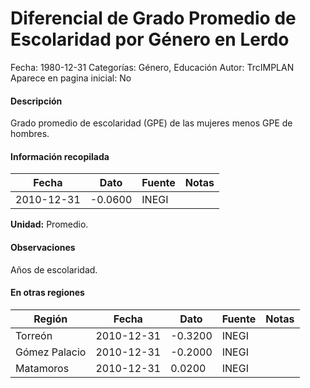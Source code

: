 Diferencial de Grado Promedio de Escolaridad por Género en Lerdo
=====

Fecha: 1980-12-31
Categorías: Género, Educación
Autor: TrcIMPLAN
Aparece en pagina inicial: No

#### Descripción

Grado promedio de escolaridad (GPE) de las mujeres menos GPE de hombres.

#### Información recopilada

<table class="table table-hover table-bordered matriz">
<thead>
<tr>
<th>Fecha</th>
<th>Dato</th>
<th>Fuente</th>
<th>Notas</th>
</tr>
</thead>
<tbody>
<tr>
<td>2010-12-31</td>
<td class="derecha">-0.0600</td>
<td>INEGI</td>
<td></td>
</tr>
</tbody>
</table>

<b>Unidad:</b> Promedio.

#### Observaciones

Años de escolaridad.


#### En otras regiones

<table class="table table-hover table-bordered matriz">
<thead>
<tr>
<th>Región</th>
<th>Fecha</th>
<th>Dato</th>
<th>Fuente</th>
<th>Notas</th>
</tr>
</thead>
<tbody>
<tr>
<td>Torreón</td>
<td>2010-12-31</td>
<td class="derecha">-0.3200</td>
<td>INEGI</td>
<td></td>
</tr>
<tr>
<td>Gómez Palacio</td>
<td>2010-12-31</td>
<td class="derecha">-0.2000</td>
<td>INEGI</td>
<td></td>
</tr>
<tr>
<td>Matamoros</td>
<td>2010-12-31</td>
<td class="derecha">0.0200</td>
<td>INEGI</td>
<td></td>
</tr>
</tbody>
</table>

